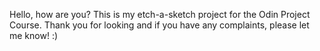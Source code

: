 Hello, how are you? This is my etch-a-sketch project for the Odin Project Course. Thank you for looking and if you have any complaints, please let me know! :)
